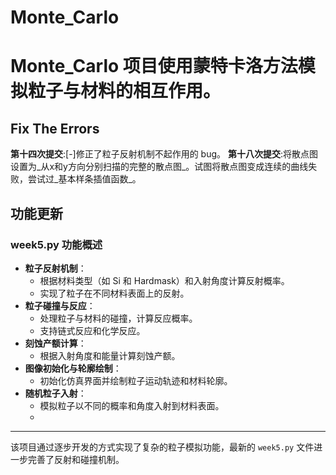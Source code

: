 # Monte_Carlo
# Monte_Carlo 项目使用蒙特卡洛方法模拟粒子与材料的相互作用。

## Fix The Errors
**第十四次提交**:[-]修正了粒子反射机制不起作用的 bug。
**第十八次提交**:将散点图设置为_从x和y方向分别扫描的完整的散点图_。试图将散点图变成连续的曲线失败，尝试过_基本样条插值函数_。

## 功能更新
### week5.py 功能概述
- **粒子反射机制**：
  - 根据材料类型（如 Si 和 Hardmask）和入射角度计算反射概率。
  - 实现了粒子在不同材料表面上的反射。
- **粒子碰撞与反应**：
  - 处理粒子与材料的碰撞，计算反应概率。
  - 支持链式反应和化学反应。
- **刻蚀产额计算**：
  - 根据入射角度和能量计算刻蚀产额。
- **图像初始化与轮廓绘制**：
  - 初始化仿真界面并绘制粒子运动轨迹和材料轮廓。
- **随机粒子入射**：
  - 模拟粒子以不同的概率和角度入射到材料表面。
  - 
---
该项目通过逐步开发的方式实现了复杂的粒子模拟功能，最新的 `week5.py` 文件进一步完善了反射和碰撞机制。
